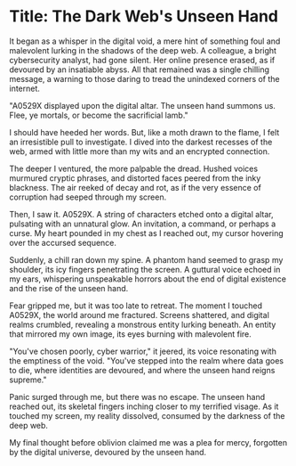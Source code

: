 # Title: The Dark Web's Unseen Hand

It began as a whisper in the digital void, a mere hint of something foul and malevolent lurking in the shadows of the deep web. A colleague, a bright cybersecurity analyst, had gone silent. Her online presence erased, as if devoured by an insatiable abyss. All that remained was a single chilling message, a warning to those daring to tread the unindexed corners of the internet.

"A0529X displayed upon the digital altar. The unseen hand summons us. Flee, ye mortals, or become the sacrificial lamb."

I should have heeded her words. But, like a moth drawn to the flame, I felt an irresistible pull to investigate. I dived into the darkest recesses of the web, armed with little more than my wits and an encrypted connection.

The deeper I ventured, the more palpable the dread. Hushed voices murmured cryptic phrases, and distorted faces peered from the inky blackness. The air reeked of decay and rot, as if the very essence of corruption had seeped through my screen.

Then, I saw it. A0529X. A string of characters etched onto a digital altar, pulsating with an unnatural glow. An invitation, a command, or perhaps a curse. My heart pounded in my chest as I reached out, my cursor hovering over the accursed sequence.

Suddenly, a chill ran down my spine. A phantom hand seemed to grasp my shoulder, its icy fingers penetrating the screen. A guttural voice echoed in my ears, whispering unspeakable horrors about the end of digital existence and the rise of the unseen hand.

Fear gripped me, but it was too late to retreat. The moment I touched A0529X, the world around me fractured. Screens shattered, and digital realms crumbled, revealing a monstrous entity lurking beneath. An entity that mirrored my own image, its eyes burning with malevolent fire.

"You've chosen poorly, cyber warrior," it jeered, its voice resonating with the emptiness of the void. "You've stepped into the realm where data goes to die, where identities are devoured, and where the unseen hand reigns supreme."

Panic surged through me, but there was no escape. The unseen hand reached out, its skeletal fingers inching closer to my terrified visage. As it touched my screen, my reality dissolved, consumed by the darkness of the deep web.

My final thought before oblivion claimed me was a plea for mercy, forgotten by the digital universe, devoured by the unseen hand.